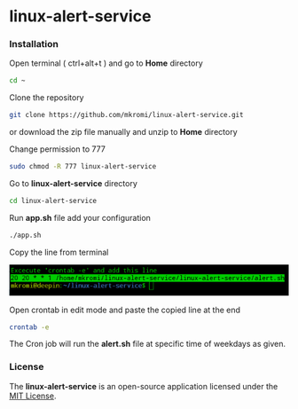 # linux-alert-service


### Installation

Open terminal ( ctrl+alt+t ) and go to __Home__ directory

```bash
cd ~
```

Clone the repository

```bash
git clone https://github.com/mkromi/linux-alert-service.git
```
or download the zip file manually and unzip to __Home__ directory

Change permission to 777

```bash
sudo chmod -R 777 linux-alert-service
```

Go to __linux-alert-service__ directory
```bash
cd linux-alert-service
```

Run __app.sh__ file add your configuration
```bash
./app.sh
```

Copy the line from terminal

![Screenshot](screenshot.png)

Open crontab in edit mode and paste the copied line at the end
```bash
crontab -e
```

The Cron job will run the __alert.sh__ file at specific time of weekdays as given.

### **License**
The **linux-alert-service** is an open-source application licensed under the [MIT License](LICENSE).
